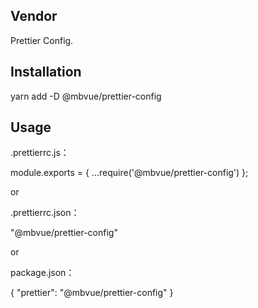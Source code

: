 ## Vendor
Prettier Config.

## Installation
yarn add -D @mbvue/prettier-config

## Usage
.prettierrc.js：

module.exports = {
  ...require('@mbvue/prettier-config')
};

or

.prettierrc.json：

"@mbvue/prettier-config"

or

package.json：

{
  "prettier": "@mbvue/prettier-config"
}
